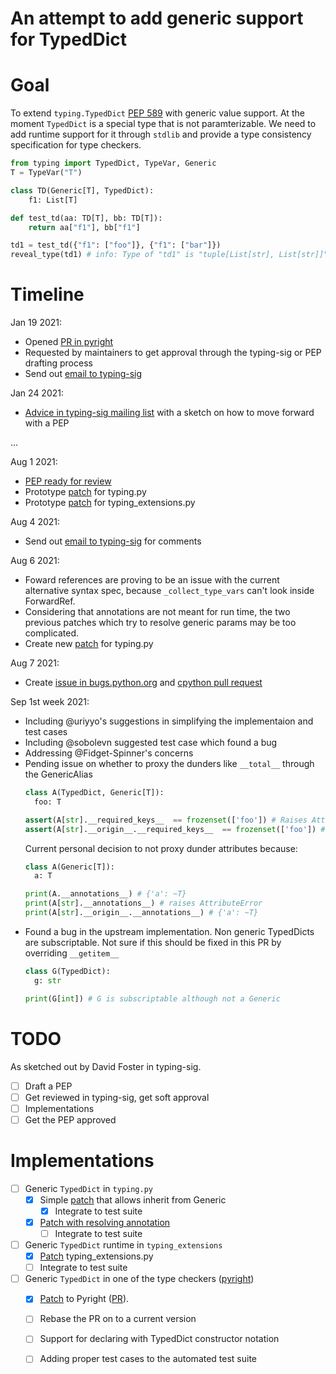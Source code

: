 # An attempt to add generic support for TypedDict

# Goal

To extend `typing.TypedDict` [PEP 589](https://www.python.org/dev/peps/pep-0589/)
with generic value support. At the moment `TypedDict` is a special type
that is not paramterizable. We need to add runtime support for it
through `stdlib` and provide a type consistency specification for type
checkers.

``` python
from typing import TypedDict, TypeVar, Generic
T = TypeVar("T")

class TD(Generic[T], TypedDict):
    f1: List[T]

def test_td(aa: TD[T], bb: TD[T]):
    return aa["f1"], bb["f1"]

td1 = test_td({"f1": ["foo"]}, {"f1": ["bar"]})
reveal_type(td1) # info: Type of "td1" is "tuple[List[str], List[str]]"
```

# Timeline

Jan 19 2021: 
- Opened [PR in pyright](https://github.com/microsoft/pyright/pull/1390)
- Requested by maintainers to get approval through the typing-sig or PEP drafting process
- Send out [email to typing-sig](https://mail.python.org/archives/list/typing-sig@python.org/thread/GKKSWMONVHRLFI4NJAT36RPZCGGIBJ3G/)

Jan 24 2021:
- [Advice in typing-sig mailing list](https://mail.python.org/archives/list/typing-sig@python.org/thread/GKKSWMONVHRLFI4NJAT36RPZCGGIBJ3G/) 
  with a sketch on how to move forward with a PEP

...

Aug 1 2021:
- [PEP ready for review](pep-9999.rst)
- Prototype [patch](https://github.com/python/cpython/compare/main...sransara:py-generic-typeddict) for typing.py
- Prototype [patch](https://github.com/python/typing/compare/master...sransara:py-generic-typeddict) for typing_extensions.py

Aug 4 2021:
- Send out [email to typing-sig](https://mail.python.org/archives/list/typing-sig@python.org/thread/JIG63TRUTF7NSDRGUMI3GHRK3J564CUI/)
  for comments

Aug 6 2021:
- Foward references are proving to be an issue with the current alternative syntax spec, 
  because `_collect_type_vars` can't look inside ForwardRef.
- Considering that annotations are not meant for run time, 
  the two previous patches which try to resolve generic params may be too complicated.
- Create new [patch](https://github.com/python/cpython/compare/main...sransara:py-generic-typeddict-simple) for typing.py

Aug 7 2021:
- Create [issue in bugs.python.org](https://bugs.python.org/issue44863) and [cpython pull request](https://github.com/python/cpython/pull/27663)

Sep 1st week 2021:
- Including @uriyyo's suggestions in simplifying the implementaion and test cases
- Including @sobolevn suggested test case which found a bug
- Addressing @Fidget-Spinner's concerns
- Pending issue on whether to proxy the dunders like `__total__` through the GenericAlias
  ```python
  class A(TypedDict, Generic[T]):
    foo: T

  assert(A[str].__required_keys__  == frozenset(['foo']) # Raises Attribute error
  assert(A[str].__origin__.__required_keys__  == frozenset(['foo']) # Works
  ```
  Current personal decision to not proxy dunder attributes because:
  ```python
  class A(Generic[T]):
    a: T

  print(A.__annotations__) # {'a': ~T}
  print(A[str].__annotations__) # raises AttributeError
  print(A[str].__origin__.__annotations__) # {'a': ~T}
  ```
- Found a bug in the upstream implementation. Non generic TypedDicts are subscriptable. 
  Not sure if this should be fixed in this PR by overriding `__getitem__`
  ```python
  class G(TypedDict):
    g: str

  print(G[int]) # G is subscriptable although not a Generic
  ```

# TODO

As sketched out by David Foster in typing-sig.

- [ ] Draft a PEP
- [ ] Get reviewed in typing-sig, get soft approval
- [ ] Implementations
- [ ] Get the PEP approved

# Implementations
- [ ] Generic `TypedDict` in `typing.py`
    - [x] Simple [patch](https://github.com/python/cpython/compare/main...sransara:py-generic-typeddict-simple) that allows inherit from Generic
        - [x] Integrate to test suite
    - [x] [Patch with resolving annotation](https://github.com/python/cpython/compare/3.9...sransara:py-generic-typeddict)
        - [ ] Integrate to test suite
- [ ] Generic `TypedDict` runtime in `typing_extensions`
    - [x] [Patch](https://github.com/python/typing/compare/master...sransara:py-generic-typeddict) typing_extensions.py
    - [ ] Integrate to test suite
- [ ] Generic `TypedDict` in one of the type checkers ([pyright](https://github.com/microsoft/pyright/))
    - [x] [Patch](https://github.com/microsoft/pyright/compare/main...sransara:generic-typed-dict) to Pyright ([PR](https://github.com/microsoft/pyright/pull/1390)).
    - [ ] Rebase the PR on to a current version
    - [ ] Support for declaring with TypedDict constructor notation
    - [ ] Adding proper test cases to the automated test suite
    
